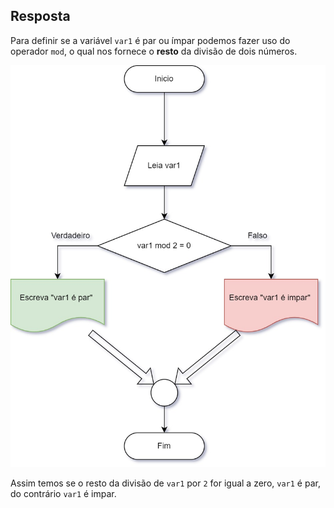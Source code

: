 ## Resposta
Para definir se a variável ```var1``` é par ou ímpar podemos fazer uso do operador ```mod```, o qual nos fornece o **resto** da divisão de dois números.

![Diagrama de fluxo](/markdown/Volume0/Exercicio_1/Diagrama.jpg)

Assim temos se o resto da divisão de ```var1``` por ```2``` for igual a zero, ```var1``` é par, do contrário ```var1``` é impar. 

